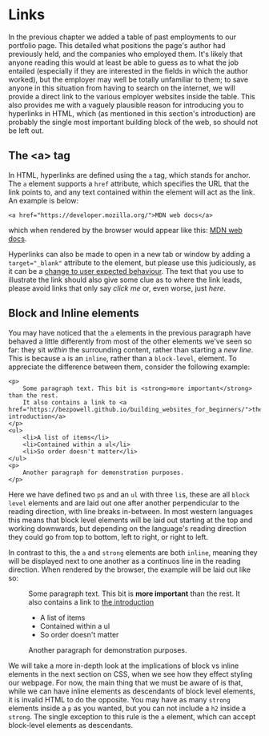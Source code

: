 # Links
In the previous chapter we added a table of past employments to our portfolio page. This detailed what positions the page's author had previously held, and the companies who employed them. It's likely that anyone reading this would at least be able to guess as to what the job entailed (especially if they are interested in the fields in which the author worked), but the employer may well be totally unfamiliar to them; to save anyone in this situation from having to search on the internet, we will provide a direct link to the various employer websites inside the table. This also provides me with a vaguely plausible reason for introducing you to hyperlinks in HTML, which (as mentioned in this section's introduction) are probably the single most important building block of the web, so should not be left out.

## The \<a> tag
In HTML, hyperlinks are defined using the `a` tag, which stands for anchor. The `a` element supports a `href` attribute, which specifies the URL that the link points to, and any text contained within the element will act as the link. An example is below:
```
<a href="https://developer.mozilla.org/">MDN web docs</a>
```
which when rendered by the browser would appear like this: <a href="https://developer.mozilla.org/">MDN web docs</a>.

Hyperlinks can also be made to open in a new tab or window by adding a `target="_blank"` attribute to the element, but please use this judiciously, as it can be a [change to user expected behaviour](https://css-tricks.com/use-target_blank/). The text that you use to illustrate the link should also give some clue as to where the link leads, please avoid links that only say *click me* or, even worse, just *here*.

## Block and Inline elements
You may have noticed that the `a` elements in the previous paragraph have behaved a little differently from most of the other elements we've seen so far: they sit *within* the surrounding content, rather than starting a *new line*. This is because `a` is an `inline`, rather than a `block-level`, element. To appreciate the difference between them, consider the following example:
```
<p>
    Some paragraph text. This bit is <strong>more important</strong> than the rest.
    It also contains a link to <a href="https://bezpowell.github.io/building_websites_for_beginners/">the introduction</a>
</p>
<ul>
    <li>A list of items</li>
    <li>Contained within a ul</li>
    <li>So order doesn't matter</li>
</ul>
<p>
    Another paragraph for demonstration purposes.
</p>
```
Here we have defined two `p`s and an `ul` with three `li`s, these are all `block level` elements and are laid out one after another perpendicular to the reading direction, with line breaks in-between. In most western languages this means that block level elements will be laid out starting at the top and working downwards, but depending on the language's reading direction they could go from top to bottom, left to right, or right to left.

In contrast to this, the `a` and `strong` elements are both `inline`, meaning they will be displayed next to one another as a continuos line in the reading direction. When rendered by the browser, the example will be laid out like so:

<figure>
    <p>
        Some paragraph text. This bit is <strong>more important</strong> than the rest.
        It also contains a link to <a href="https://bezpowell.github.io/building_websites_for_beginners/">the introduction</a>
    </p>
    <ul>
        <li>A list of items</li>
        <li>Contained within a ul</li>
        <li>So order doesn't matter</li>
    </ul>
    <p>
        Another paragraph for demonstration purposes.
    </p>
</figure>

We will take a more in-depth look at the implications of block vs inline elements in the next section on CSS, when we see how they effect styling our webpage. For now, the main thing that we must be aware of is that, while we can have inline elements as descendants of block level elements, it is invalid HTML to do the opposite. You may have as many `strong` elements inside a `p` as you wanted, but you can not include a `h2` inside a `strong`. The single exception to this rule is the `a` element, which can accept block-level elements as descendants.